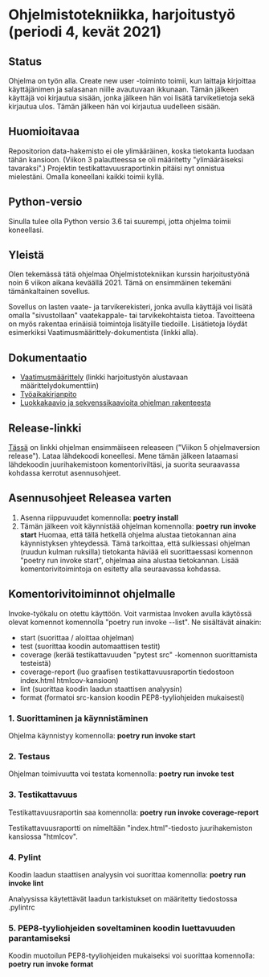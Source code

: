 # Ohjelmistotekniikka, harjoitustyö (periodi 4, kevät 2021)

## Status

Ohjelma on työn alla. Create new user -toiminto toimii, kun laittaja kirjoittaa käyttäjänimen ja salasanan niille avautuvaan ikkunaan. Tämän jälkeen käyttäjä voi kirjautua sisään, jonka jälkeen hän voi lisätä tarviketietoja sekä kirjautua ulos. Tämän jälkeen hän voi kirjautua uudelleen sisään.

## Huomioitavaa

Repositorion data-hakemisto ei ole ylimääräinen, koska tietokanta luodaan tähän kansioon. (Viikon 3 palautteessa se oli määritetty "ylimääräiseksi tavaraksi".) Projektin testikattavuusraportinkin pitäisi nyt onnistua mielestäni. Omalla koneellani kaikki toimii kyllä.

## Python-versio
Sinulla tulee olla Python versio 3.6 tai suurempi, jotta ohjelma toimii koneellasi.

## Yleistä
  
Olen tekemässä tätä ohjelmaa Ohjelmistotekniikan kurssin harjoitustyönä noin 6 viikon aikana keväällä 2021.
Tämä on ensimmäinen tekemäni tämänkaltainen sovellus.

Sovellus on lasten vaate- ja tarvikerekisteri, jonka avulla käyttäjä voi lisätä omalla "sivustollaan" vaatekappale- tai tarvikekohtaista tietoa. Tavoitteena on myös rakentaa erinäisiä toimintoja lisätyille tiedoille. Lisätietoja löydät esimerkiksi Vaatimusmäärittely-dokumentista (linkki alla).

## Dokumentaatio
  
* [Vaatimusmäärittely](https://github.com/karhelmi/ot-harjoitustyo/blob/master/dokumentaatio/vaatimusmaarittely.md) (linkki harjoitustyön alustavaan määrittelydokumenttiin)
* [Työaikakirjanpito](https://github.com/karhelmi/ot-harjoitustyo/blob/master/dokumentaatio/tyoaikakirjanpito.md)
* [Luokkakaavio ja sekvenssikaavioita ohjelman rakenteesta](https://github.com/karhelmi/ot-harjoitustyo/blob/master/dokumentaatio/arkkitehtuuri.md)

## Release-linkki
[Tässä](https://github.com/karhelmi/ot-harjoitustyo/releases/tag/viikko5) on linkki ohjelman ensimmäiseen releaseen ("Viikon 5 ohjelmaversion release"). Lataa lähdekoodi koneellesi. Mene tämän jälkeen lataamasi lähdekoodin juurihakemistoon komentoriviltäsi, ja suorita seuraavassa kohdassa kerrotut asennusohjeet.

## Asennusohjeet Releasea varten
1. Asenna riippuvuudet komennolla: **poetry install**
2. Tämän jälkeen voit käynnistää ohjelman komennolla: **poetry run invoke start**
Huomaa, että tällä hetkellä ohjelma alustaa tietokannan aina käynnistyksen yhteydessä. Tämä tarkoittaa, että sulkiessasi ohjelman (ruudun kulman ruksilla) tietokanta häviää eli suorittaessasi komennon "poetry run invoke start", ohjelmaa aina alustaa tietokannan.
Lisää komentorivitoimintoja on esitetty alla seuraavassa kohdassa.

## Komentorivitoiminnot ohjelmalle
  
Invoke-työkalu on otettu käyttöön. Voit varmistaa Invoken avulla käytössä olevat komennot komennolla "poetry run invoke --list".
Ne sisältävät ainakin:
* start (suorittaa / aloittaa ohjelman)
* test (suorittaa koodin automaattisen testit)
* coverage (kerää testikattavuuden "pytest src" -komennon suorittamista testeistä)
* coverage-report (luo graafisen testikattavuusraportin tiedostoon index.html htmlcov-kansioon)
* lint (suorittaa koodin laadun staattisen analyysin)
* format (formatoi src-kansion koodin PEP8-tyyliohjeiden mukaisesti)

### 1. Suorittaminen ja käynnistäminen

Ohjelma käynnistyy komennolla: **poetry run invoke start**

### 2. Testaus

Ohjelman toimivuutta voi testata komennolla: **poetry run invoke test**

### 3. Testikattavuus

Testikattavuusraportin saa komennolla: **poetry run invoke coverage-report**

Testikattavuusraportti on nimeltään "index.html"-tiedosto juurihakemiston kansiossa "htmlcov". 

### 4. Pylint
Koodin laadun staattisen analyysin voi suorittaa komennolla: **poetry run invoke lint**

Analyysissa käytettävät laadun tarkistukset on määritetty tiedostossa .pylintrc

### 5. PEP8-tyyliohjeiden soveltaminen koodin luettavuuden parantamiseksi
Koodin muotoilun PEP8-tyyliohjeiden mukaiseksi voi suorittaa komennolla: **poetry run invoke format**
